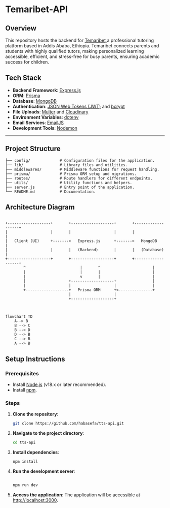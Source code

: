 # Temaribet-API

## Overview

This repository hosts the backend for [Temaribet](https://temaribet.net/),a professional tutoring platform based in Addis Ababa, Ethiopia. Temaribet connects parents and students with highly qualified tutors, making personalized learning accessible, efficient, and stress-free for busy parents, ensuring academic success for children.


## Tech Stack

-   **Backend Framework**: [Express.js](https://expressjs.com/)
-   **ORM**: [Prisma](https://www.prisma.io/)
-   **Database**: [MongoDB](https://www.mongodb.com/)
-   **Authentication**: [JSON Web Tokens (JWT)](https://jwt.io/) and [bcrypt](https://www.npmjs.com/package/bcrypt)
-   **File Uploads**: [Multer](https://github.com/expressjs/multer) and [Cloudinary](https://cloudinary.com/)
-   **Environment Variables**: [dotenv](https://github.com/motdotla/dotenv)
-   **Email Services**: [EmailJS](https://www.emailjs.com/)
-   **Development Tools**: [Nodemon](https://nodemon.io/)

---

## Project Structure

```plaintext
├── config/             # Configuration files for the application.
├── lib/                # Library files and utilities.
├── middlewares/        # Middleware functions for request handling.
├── prisma/             # Prisma ORM setup and migrations.
├── routes/             # Route handlers for different endpoints.
├── utils/              # Utility functions and helpers.
├── server.js           # Entry point of the application.
└── README.md           # Documentation.
```

## Architecture Diagram

```plaintext

+-------------------+       +-------------------+       +-------------------+
|                   |       |                   |       |                   |
|   Client (UI)     +------->   Express.js      +------->   MongoDB         |
|                   |       |   (Backend)       |       |   (Database)      |
+-------------------+       +-------------------+       +-------------------+
        ^                        |       ^                       |
        |                        |       |                       |
        |                        v       |                       |
        |                   +-------------------+                |
        |                   |                   |                |
        +-------------------+   Prisma ORM      +<---------------+
                            |                   |
                            +-------------------+


```        

 <!-- 
A[Client (UI)]  
B[Express.js (Backend)]
C[MongoDB (Database)]
D[Prisma ORM] -->

```mermaid

flowchart TD
    A--> B
    B --> C
    B --> D
    D --> B
    C --> B
    A --> B
```

## Setup Instructions

### Prerequisites

-   Install [Node.js](https://nodejs.org/) (v18.x or later recommended).
-   Install [npm](https://www.npmjs.com/).

### Steps

1. **Clone the repository**:

    ```bash
    git clone https://github.com/habasefa/tts-api.git
    ```

2. **Navigate to the project directory**:

    ```bash
    cd tts-api
    ```

3. **Install dependencies**:
    ```bash
    npm install
    ```
4. **Run the development server**:

    ```bash

    npm run dev
    ```

5. **Access the application**:
   The application will be accessible at [http://localhost:3000](http://localhost:3000).
